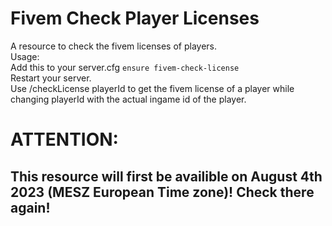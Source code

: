# Fivem Check Player Licenses  
A resource to check the fivem licenses of players.  
Usage:  
Add this to your server.cfg ```ensure fivem-check-license```  
Restart your server.  
Use /checkLicense playerId to get the fivem license of a player while changing playerId with the actual ingame id of the player.  
# ATTENTION:  
## This resource will first be availible on August 4th 2023 (MESZ European Time zone)! Check there again!